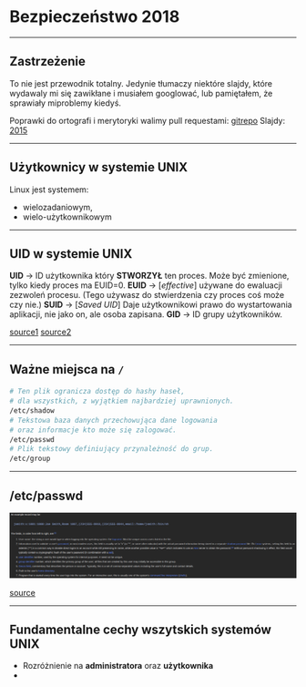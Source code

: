 <!-- $theme: gaia -->

# Bezpieczeństwo 2018

---

## Zastrzeżenie

To nie jest przewodnik totalny. Jedynie tłumaczy niektóre slajdy, które wydawaly mi się zawikłane i musiałem googlować, lub pamiętałem, że sprawiały miproblemy kiedyś.

Poprawki do ortografi i merytoryki walimy pull requestami: [gitrepo](github.com/TheMesoria/non-total-guide)
Slajdy: [2015](http://dream.ict.pwr.wroc.pl/ssn/bus-www.pdf)

---

## Użytkownicy w systemie UNIX

Linux jest systemem: 

- wielozadaniowym,
- wielo-użytkownikowym

---

## UID w systemie UNIX

**UID** -> ID użytkownika który **STWORZYŁ** ten proces. Może być zmienione, tylko kiedy  proces ma EUID=0.
**EUID** -> [*effective*] używane do ewaluacji zezwoleń procesu. (Tego używasz do stwierdzenia czy proces coś może czy nie.)
**SUID** -> [*Saved UID*] Daje użytkownikowi prawo do wystartowania aplikacji, nie jako on, ale osoba zapisana.
**GID** -> ID grupy użytkowników.

[source1](https://stackoverflow.com/questions/205070/whats-the-deal-with-all-the-different-uids-a-process-can-have)
[source2](https://www.linux.com/blog/what-suid-and-how-set-suid-linuxunix)

---

## Ważne miejsca na `/`

```bash
# Ten plik ogranicza dostęp do hashy haseł,
# dla wszystkich, z wyjątkiem najbardziej uprawnionych.
/etc/shadow
# Tekstowa baza danych przechowująca dane logowania
# oraz informacje kto może się zalogować.
/etc/passwd
# Plik tekstowy definiujący przynależność do grup.
/etc/group
```

---

## /etc/passwd

![wiki](images/passwd.png)

[source](https://en.wikipedia.org/wiki/Passwd#Password_file)

---

## Fundamentalne cechy wszytskich systemów UNIX

- Rozróżnienie na **administratora** oraz **użytkownika**
- 